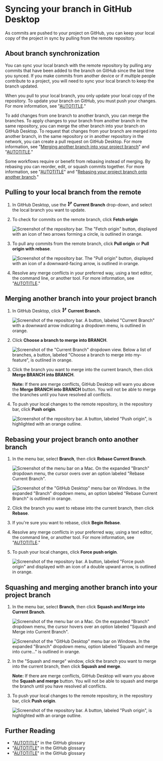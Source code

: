 # Syncing your branch in GitHub Desktop

As commits are pushed to your project on GitHub, you can keep your local copy of the project in sync by pulling from the remote repository.

## About branch synchronization

You can sync your local branch with the remote repository by pulling any commits that have been added to the branch on GitHub since the last time you synced. If you make commits from another device or if multiple people contribute to a project, you will need to sync your local branch to keep the branch updated.

When you pull to your local branch, you only update your local copy of the repository. To update your branch on GitHub, you must push your changes. For more information, see "[AUTOTITLE](/desktop/making-changes-in-a-branch/pushing-changes-to-github-from-github-desktop)."

To add changes from one branch to another branch, you can merge the branches. To apply changes to your branch from another branch in the same repository, you can merge the other branch into your branch on GitHub Desktop. To request that changes from your branch are merged into another branch, in the same repository or in another repository in the network, you can create a pull request on GitHub Desktop. For more information, see "[Merging another branch into your project branch](#merging-another-branch-into-your-project-branch)" and "[AUTOTITLE](/pull-requests/collaborating-with-pull-requests/proposing-changes-to-your-work-with-pull-requests/about-pull-requests)."

Some workflows require or benefit from rebasing instead of merging. By rebasing you can reorder, edit, or squash commits together. For more information, see "[AUTOTITLE](/get-started/using-git/about-git-rebase)" and "[Rebasing your project branch onto another branch](#rebasing-your-project-branch-onto-another-branch)."

## Pulling to your local branch from the remote

1. In GitHub Desktop, use the <svg version="1.1" width="16" height="16" viewBox="0 0 16 16" class="octicon octicon-git-branch" aria-hidden="true"><path d="M9.5 3.25a2.25 2.25 0 1 1 3 2.122V6A2.5 2.5 0 0 1 10 8.5H6a1 1 0 0 0-1 1v1.128a2.251 2.251 0 1 1-1.5 0V5.372a2.25 2.25 0 1 1 1.5 0v1.836A2.493 2.493 0 0 1 6 7h4a1 1 0 0 0 1-1v-.628A2.25 2.25 0 0 1 9.5 3.25Zm-6 0a.75.75 0 1 0 1.5 0 .75.75 0 0 0-1.5 0Zm8.25-.75a.75.75 0 1 0 0 1.5.75.75 0 0 0 0-1.5ZM4.25 12a.75.75 0 1 0 0 1.5.75.75 0 0 0 0-1.5Z"></path></svg> **Current Branch** drop-down, and select the local branch you want to update.
1. To check for commits on the remote branch, click **Fetch origin**

   ![Screenshot of the repository bar. The "Fetch origin" button, displayed with an icon of two arrows forming a circle, is outlined in orange.](/assets/images/help/desktop/fetch-button.png)

1. To pull any commits from the remote branch, click **Pull origin** or **Pull origin with rebase**.

   ![Screenshot of the repository bar. The "Pull origin" button, displayed with an icon of a downward-facing arrow, is outlined in orange.](/assets/images/help/desktop/pull-button.png)

1. Resolve any merge conflicts in your preferred way, using a text editor, the command line, or another tool. For more information, see "[AUTOTITLE](/pull-requests/collaborating-with-pull-requests/addressing-merge-conflicts)."

## Merging another branch into your project branch

1. In GitHub Desktop, click <svg version="1.1" width="16" height="16" viewBox="0 0 16 16" class="octicon octicon-git-branch" aria-hidden="true"><path d="M9.5 3.25a2.25 2.25 0 1 1 3 2.122V6A2.5 2.5 0 0 1 10 8.5H6a1 1 0 0 0-1 1v1.128a2.251 2.251 0 1 1-1.5 0V5.372a2.25 2.25 0 1 1 1.5 0v1.836A2.493 2.493 0 0 1 6 7h4a1 1 0 0 0 1-1v-.628A2.25 2.25 0 0 1 9.5 3.25Zm-6 0a.75.75 0 1 0 1.5 0 .75.75 0 0 0-1.5 0Zm8.25-.75a.75.75 0 1 0 0 1.5.75.75 0 0 0 0-1.5ZM4.25 12a.75.75 0 1 0 0 1.5.75.75 0 0 0 0-1.5Z"></path></svg> **Current Branch**.

   ![Screenshot of the repository bar. A button, labeled "Current Branch" with a downward arrow indicating a dropdown menu, is outlined in orange.](/assets/images/help/desktop/current-branch-menu.png)
1. Click **Choose a branch to merge into BRANCH**.

   ![Screenshot of the "Current Branch" dropdown view. Below a list of branches, a button, labeled "Choose a branch to merge into my-feature", is outlined in orange.](/assets/images/help/desktop/merge-branch-button-list.png)
1. Click the branch you want to merge into the current branch, then click **Merge BRANCH into BRANCH**.

   <div class="ghd-spotlight ghd-spotlight-note border rounded-1 my-3 p-3 f5 color-border-accent-emphasis color-bg-accent">

   **Note:** If there are merge conflicts, GitHub Desktop will warn you above the **Merge BRANCH into BRANCH** button. You will not be able to merge the branches until you have resolved all conflicts.

   </div>
1. To push your local changes to the remote repository, in the repository bar, click **Push origin**.

   ![Screenshot of the repository bar. A button, labeled "Push origin", is highlighted with an orange outline.](/assets/images/help/desktop/push-to-origin.png)

## Rebasing your project branch onto another branch

1. In the menu bar, select **Branch**, then click **Rebase Current Branch**.

   <div class="ghd-tool mac">

   ![Screenshot of the menu bar on a Mac. On the expanded "Branch" dropdown menu, the cursor overs over an option labeled "Rebase Current Branch".](/assets/images/help/desktop/mac-rebase-current-branch.png)

   </div>

   <div class="ghd-tool windows">

   ![Screenshot of the "GitHub Desktop" menu bar on Windows. In the expanded "Branch" dropdown menu, an option labeled "Rebase Current Branch" is outlined in orange.](/assets/images/help/desktop/windows-rebase-current-branch.png)

   </div>

1. Click the branch you want to rebase into the current branch, then click **Rebase**.
1. If you're sure you want to rebase, click **Begin Rebase**.
1. Resolve any merge conflicts in your preferred way, using a text editor, the command line, or another tool. For more information, see "[AUTOTITLE](/pull-requests/collaborating-with-pull-requests/addressing-merge-conflicts)."
1. To push your local changes, click **Force push origin**.

   ![Screenshot of the repository bar. A button, labeled "Force push origin" and displayed with an icon of a double upward arrow, is outlined in orange.](/assets/images/help/desktop/force-push-origin.png)

## Squashing and merging another branch into your project branch

1. In the menu bar, select **Branch**, then click **Squash and Merge into Current Branch**.

   <div class="ghd-tool mac">

   ![Screenshot of the menu bar on a Mac. On the expanded "Branch" dropdown menu, the cursor hovers over an option labeled "Squash and Merge into Current Branch".](/assets/images/help/desktop/squash-and-merge-menu.png)

   </div>

   <div class="ghd-tool windows">

   ![Screenshot of the "GitHub Desktop" menu bar on Windows. In the expanded "Branch" dropdown menu, option labeled "Squash and merge into curre..." is outlined in orange.](/assets/images/help/desktop/windows-squash-and-merge-menu.png)

   </div>

1. In the "Squash and merge" window, click the branch you want to merge into the current branch, then click **Squash and merge**.

   <div class="ghd-spotlight ghd-spotlight-note border rounded-1 my-3 p-3 f5 color-border-accent-emphasis color-bg-accent">

   **Note:** If there are merge conflicts, GitHub Desktop will warn you above the **Squash and merge** button. You will not be able to squash and merge the branch until you have resolved all conflicts.

   </div>
1. To push your local changes to the remote repository, in the repository bar, click **Push origin**.

   ![Screenshot of the repository bar. A button, labeled "Push origin", is highlighted with an orange outline.](/assets/images/help/desktop/push-to-origin.png)

## Further Reading

- "[AUTOTITLE](/get-started/quickstart/github-glossary#pull)" in the GitHub glossary
- "[AUTOTITLE](/get-started/quickstart/github-glossary#merge)" in the GitHub glossary
- "[AUTOTITLE](/get-started/quickstart/github-glossary#rebase)" in the GitHub glossary
